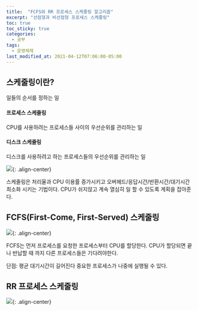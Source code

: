 ```yaml
---
title:  "FCFS와 RR 프로세스 스케줄링 알고리즘"
excerpt: "선점형과 비선점형 프로세스 스케줄링"
toc: true
toc_sticky: true
categories:
  - 공부
tags:
  - 운영체제
last_modified_at: 2021-04-12T07:06:00-05:00
---
```


## 스케줄링이란?  
일들의 순서를 정하는 일  

#### 프로세스 스케줄링  
CPU를 사용하려는 프로세스들 사이의 우선순위를 관리하는 일  

#### 디스크 스케줄링  
디스크를 사용하려고 하는 프로세스들의 우선순위를 관리하는 일  
  

![](https://www.cs.uic.edu/~jbell/CourseNotes/OperatingSystems/images/Chapter3/3_02_ProcessState.jpg){: .align-center}

스케줄링은 처리율과 CPU 이용률 증가시키고 오버헤드/응답시간/반환시간/대기시간 최소화 시키는 기법이다. CPU가 쉬지않고 계속 열심히 일 할 수 있도록 계획을 잡아준다.  

## FCFS(First-Come, First-Served) 스케줄링
![](https://www.studytonight.com/operating-system/images/fcfs.png){: .align-center}  
  
FCFS는 먼저 프로세스를 요청한 프로세스부터 CPU를 할당한다. CPU가 할당되면 끝나 반납할 때 까지 다른 프로세스들은 기다려야한다.  

단점: 평균 대기시간이 길어진다
중요한 프로세스가 나중에 실행될 수 있다.


## RR 프로세스 스케줄링

![](https://s3.ap-south-1.amazonaws.com/s3.studytonight.com/tutorials/uploads/pictures/1604904974-71449.png){: .align-center}
